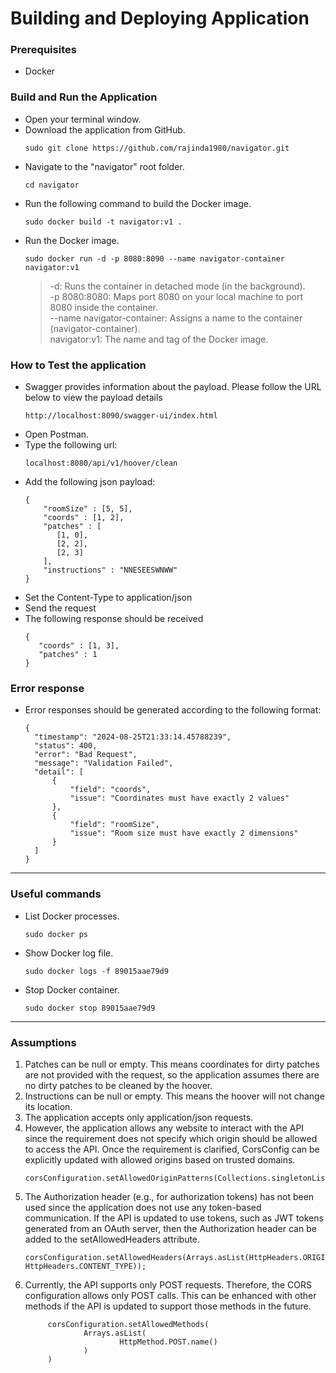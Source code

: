 # Building and Deploying Application

### Prerequisites
- Docker

### Build and Run the Application
- Open your terminal window.
- Download the application from GitHub.
  ```
  sudo git clone https://github.com/rajinda1980/navigator.git
  ```
- Navigate to the "navigator" root folder.
  ```
  cd navigator
  ```
- Run the following command to build the Docker image.
  ```
  sudo docker build -t navigator:v1 .
  ```
- Run the Docker image.
  ```
  sudo docker run -d -p 8080:8090 --name navigator-container navigator:v1
  ```
  > -d: Runs the container in detached mode (in the background). <br>
  > -p 8080:8080: Maps port 8080 on your local machine to port 8080 inside the container. <br>
  > --name navigator-container: Assigns a name to the container (navigator-container). <br>
  > navigator:v1: The name and tag of the Docker image. <br>

### How to Test the application
- Swagger provides information about the payload. Please follow the URL below to view the payload details
  ```
  http://localhost:8090/swagger-ui/index.html
  ```
- Open Postman.
- Type the following url:
  ```
  localhost:8080/api/v1/hoover/clean
  ```
- Add the following json payload:
  ```
  { 
      "roomSize" : [5, 5],
      "coords" : [1, 2],
      "patches" : [
         [1, 0],
         [2, 2],
         [2, 3]
      ],
      "instructions" : "NNESEESWNWW"
  }
- Set the Content-Type to application/json
- Send the request
- The following response should be received
  ```
  {
     "coords" : [1, 3],
     "patches" : 1
  }
  ```

### Error response
- Error responses should be generated according to the following format:
  ```
  {
    "timestamp": "2024-08-25T21:33:14.45788239",
    "status": 400,
    "error": "Bad Request",
    "message": "Validation Failed",
    "detail": [
        {
            "field": "coords",
            "issue": "Coordinates must have exactly 2 values"
        },
        {
            "field": "roomSize",
            "issue": "Room size must have exactly 2 dimensions"
        }
    ]
  }
  ```

***
### Useful commands
- List Docker processes.
  ```
  sudo docker ps
  ```
- Show Docker log file.
  ```
  sudo docker logs -f 89015aae79d9
  ```
- Stop Docker container.
  ```
  sudo docker stop 89015aae79d9
  ```

***
### Assumptions

1. Patches can be null or empty. This means coordinates for dirty patches are not provided with the request, so the application assumes there are no dirty patches to be cleaned by the hoover.
2. Instructions can be null or empty. This means the hoover will not change its location.
3. The application accepts only application/json requests.
4. However, the application allows any website to interact with the API since the requirement does not specify which origin should be allowed to access the API. Once the requirement is clarified, CorsConfig can be explicitly updated with allowed origins based on trusted domains.
   ```
   corsConfiguration.setAllowedOriginPatterns(Collections.singletonList("*"));
   ```
5. The Authorization header (e.g., for authorization tokens) has not been used since the application does not use any token-based communication. If the API is updated to use tokens, such as JWT tokens generated from an OAuth server, then the Authorization header can be added to the setAllowedHeaders attribute.
   ```
   corsConfiguration.setAllowedHeaders(Arrays.asList(HttpHeaders.ORIGIN, HttpHeaders.CONTENT_TYPE));
   ```
6. Currently, the API supports only POST requests. Therefore, the CORS configuration allows only POST calls. This can be enhanced with other methods if the API is updated to support those methods in the future.
   ```
        corsConfiguration.setAllowedMethods(
                Arrays.asList(
                        HttpMethod.POST.name()
                )
        )
   ```